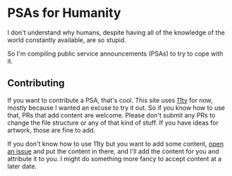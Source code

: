 # PSAs for Humanity

I don't understand why humans, despite having all of the knowledge of the world constantly available, are so stupid. 

So I'm compiling public service announcements (PSAs) to try to cope with it.

## Contributing

If you want to contribute a PSA, that's cool. This site uses [11ty](https://www.11ty.dev/) for now, mostly because I wanted an excuse to try it out. So if you know how to use that, PRs that add content are welcome. Please don't submit any PRs to change the file structure or any of that kind of stuff. If you have ideas for artwork, those are fine to add. 

If you don't know how to use 11ty but you want to add some content, [open an issue](https://github.com/MelSumner/psa-for-humanity/issues) and put the content in there, and I'll add the content for you and attribute it to you. I might do something more fancy to accept content at a later date.
